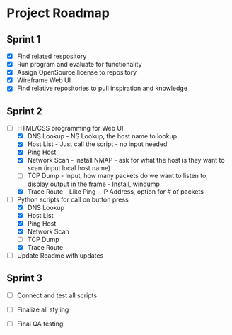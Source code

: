 # Project Roadmap

## Sprint 1
- [X] Find related respository
- [X] Run program and evaluate for functionality
- [X] Assign OpenSource license to repository
- [X] Wireframe Web UI
- [X] Find relative repositories to pull inspiration and knowledge

## Sprint 2
- [ ] HTML/CSS programming for Web UI
    - [X] DNS Lookup - NS Lookup, the host name to lookup
    - [X] Host List - Just call the script - no input needed
    - [X] Ping Host
    - [X] Network Scan - install NMAP - ask for what the host is they want to scan (input local host name)
    - [ ] TCP Dump - Input, how many packets do we want to listen to, display output in the frame - Install, windump
    - [X] Trace Route - Like Ping - IP Address, option for # of packets
- [ ] Python scripts for call on button press
    - [X] DNS Lookup
    - [X] Host List
    - [X] Ping Host
    - [X] Network Scan
    - [ ] TCP Dump
    - [X] Trace Route
- [ ] Update Readme with updates

## Sprint 3
- [ ] Connect and test all scripts
- [ ] Finalize all styling
- [ ] Final QA testing


